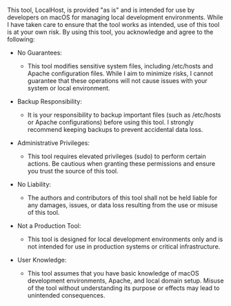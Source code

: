 This tool, LocalHost, is provided "as is" and is intended for use by developers on macOS for managing local development environments. While I have taken care to ensure that the tool works as intended, use of this tool is at your own risk. By using this tool, you acknowledge and agree to the following:

* No Guarantees:
    * This tool modifies sensitive system files, including /etc/hosts and Apache configuration files. While I aim to minimize risks, I cannot guarantee that these operations will not cause issues with your system or local environment.

* Backup Responsibility:
    * It is your responsibility to backup important files (such as /etc/hosts or Apache configurations) before using this tool. I strongly recommend keeping backups to prevent accidental data loss.

* Administrative Privileges:
    * This tool requires elevated privileges (sudo) to perform certain actions. Be cautious when granting these permissions and ensure you trust the source of this tool.

* No Liability:
    * The authors and contributors of this tool shall not be held liable for any damages, issues, or data loss resulting from the use or misuse of this tool.

* Not a Production Tool:
    * This tool is designed for local development environments only and is not intended for use in production systems or critical infrastructure.

* User Knowledge:
    * This tool assumes that you have basic knowledge of macOS development environments, Apache, and local domain setup. Misuse of the tool without understanding its purpose or effects may lead to unintended consequences.